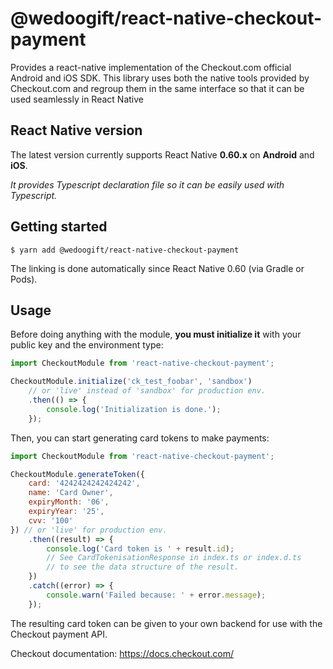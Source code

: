 # @wedoogift/react-native-checkout-payment

Provides a react-native implementation of the Checkout.com official 
Android and iOS SDK. This library uses both the native tools provided
by Checkout.com and regroup them in the same interface so that it can
be used seamlessly in React Native

## React Native version

The latest version currently supports React Native **0.60.x** on 
**Android** and **iOS**.

_It provides Typescript declaration file so it can be easily used with Typescript._

## Getting started

`$ yarn add @wedoogift/react-native-checkout-payment`

The linking is done automatically since React Native 0.60 (via Gradle or Pods).

## Usage

Before doing anything with the module, **you must 
initialize it** with your public key and the environment type:

```javascript
import CheckoutModule from 'react-native-checkout-payment';

CheckoutModule.initialize('ck_test_foobar', 'sandbox') 
    // or 'live' instead of 'sandbox' for production env.
    .then(() => {
        console.log('Initialization is done.');
    });
```

Then, you can start generating card tokens to make payments:
```javascript
import CheckoutModule from 'react-native-checkout-payment';

CheckoutModule.generateToken({
    card: '4242424242424242',
    name: 'Card Owner',
    expiryMonth: '06',
    expiryYear: '25',
    cvv: '100'
}) // or 'live' for production env.
    .then((result) => {
        console.log('Card token is ' + result.id);
        // See CardTokenisationResponse in index.ts or index.d.ts 
        // to see the data structure of the result.
    })
    .catch((error) => {
        console.warn('Failed because: ' + error.message);
    });
```

The resulting card token can be given to your own backend for use 
with the Checkout payment API.

Checkout documentation: https://docs.checkout.com/
